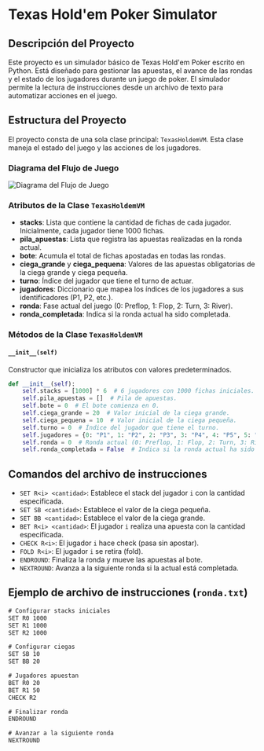 # Texas Hold'em Poker Simulator

## Descripción del Proyecto

Este proyecto es un simulador básico de Texas Hold'em Poker escrito en Python. Está diseñado para gestionar las apuestas, el avance de las rondas y el estado de los jugadores durante un juego de poker. El simulador permite la lectura de instrucciones desde un archivo de texto para automatizar acciones en el juego.

## Estructura del Proyecto

El proyecto consta de una sola clase principal: `TexasHoldemVM`. Esta clase maneja el estado del juego y las acciones de los jugadores.

### Diagrama del Flujo de Juego

![Diagrama del Flujo de Juego]()

### Atributos de la Clase `TexasHoldemVM`

- **stacks**: Lista que contiene la cantidad de fichas de cada jugador. Inicialmente, cada jugador tiene 1000 fichas.
- **pila_apuestas**: Lista que registra las apuestas realizadas en la ronda actual.
- **bote**: Acumula el total de fichas apostadas en todas las rondas.
- **ciega_grande** y **ciega_pequena**: Valores de las apuestas obligatorias de la ciega grande y ciega pequeña.
- **turno**: Índice del jugador que tiene el turno de actuar.
- **jugadores**: Diccionario que mapea los índices de los jugadores a sus identificadores (P1, P2, etc.).
- **ronda**: Fase actual del juego (0: Preflop, 1: Flop, 2: Turn, 3: River).
- **ronda_completada**: Indica si la ronda actual ha sido completada.

### Métodos de la Clase `TexasHoldemVM`

#### `__init__(self)`

Constructor que inicializa los atributos con valores predeterminados.

```python
def __init__(self):
    self.stacks = [1000] * 6  # 6 jugadores con 1000 fichas iniciales.
    self.pila_apuestas = []  # Pila de apuestas.
    self.bote = 0  # El bote comienza en 0.
    self.ciega_grande = 20  # Valor inicial de la ciega grande.
    self.ciega_pequena = 10  # Valor inicial de la ciega pequeña.
    self.turno = 0  # Índice del jugador que tiene el turno.
    self.jugadores = {0: "P1", 1: "P2", 2: "P3", 3: "P4", 4: "P5", 5: "P6"}  # Diccionario de jugadores.
    self.ronda = 0  # Ronda actual (0: Preflop, 1: Flop, 2: Turn, 3: River).
    self.ronda_completada = False  # Indica si la ronda actual ha sido completada.
```
## Comandos del archivo de instrucciones

- `SET R<i> <cantidad>`: Establece el stack del jugador `i` con la cantidad especificada.
- `SET SB <cantidad>`: Establece el valor de la ciega pequeña.
- `SET BB <cantidad>`: Establece el valor de la ciega grande.
- `BET R<i> <cantidad>`: El jugador `i` realiza una apuesta con la cantidad especificada.
- `CHECK R<i>`: El jugador `i` hace check (pasa sin apostar).
- `FOLD R<i>`: El jugador `i` se retira (fold).
- `ENDROUND`: Finaliza la ronda y mueve las apuestas al bote.
- `NEXTROUND`: Avanza a la siguiente ronda si la actual está completada.

## Ejemplo de archivo de instrucciones (`ronda.txt`)

```txt
# Configurar stacks iniciales
SET R0 1000
SET R1 1000
SET R2 1000

# Configurar ciegas
SET SB 10
SET BB 20

# Jugadores apuestan
BET R0 20
BET R1 50
CHECK R2

# Finalizar ronda
ENDROUND

# Avanzar a la siguiente ronda
NEXTROUND
